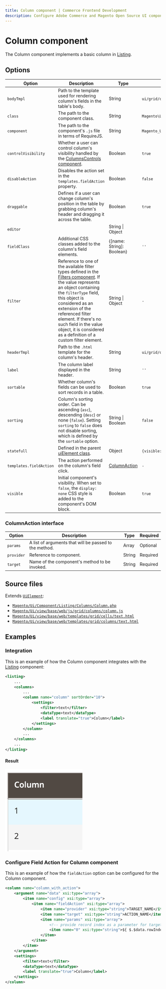 ```yaml
---
title: Column component | Commerce Frontend Development
description: Configure Adobe Commerce and Magento Open Source UI components and integrate them with other components.
---
```


# Column component

The Column component implements a basic column in [Listing](listing-grid.md).

## Options

| Option | Description | Type | Default |
| --- | --- | --- | --- |
| `bodyTmpl` | Path to the template used for rendering column's fields in the table's body. | String | `ui/grid/cells/text` |
| `class` | The path to the component class. | String | `Magento\Ui\Component\Listing\Columns\Column` |
| `component` | The path to the component's `.js` file in terms of RequireJS. | String | `Magento_Ui/js/grid/columns/column` |
| `controlVisibility` | Whether a user can control column's visibility handled by the [ColumnsControls component](columns-controls.md). | Boolean | `true` |
| `disableAction` | Disables the action set in the `templates.fieldAction` property. | Boolean | `false` |
| `draggable` | Defines if a user can change column's position in the table by grabbing column's header and dragging it across the table. | Boolean | `true` |
| `editor` |  | String \| Object |  |
| `fieldClass` | Additional CSS classes added to the column's field elements. | {[name: String]: Boolean} | `''` |
| `filter` | Reference to one of the available filter types defined in the [Filters component](filters.md). If the value represents an object containing the `filterType` field, this object is considered as an extension of the referenced filter element. If there's no such field in the value object, it is considered as a definition of a custom filter element. | String \| Object | `-` |
| `headerTmpl` | Path to the `.html` template for the column's header. | String | `ui/grid/columns/text` |
| `label` | The column label displayed in the header. | String | `''` |
| `sortable` | Whether column's fields can be used to sort records in a table. | Boolean | `true` |
| `sorting` | Column's sorting order. Can be ascending (`asc`), descending (`desc`) or none (`false`). Setting `sorting` to `false` does not disable sorting, which is defined by the `sortable` option. | String \| Boolean | `false` |
| `statefull` | Defined in the parent [uiElement class](concepts/element.md). | Object | `{visible: true, sorting: true}` |
| `templates.fieldAction` | The action performed on the column's field click. | [ColumnAction](#column_action) | `-` |
| `visible` | Initial component's visibility. When set to `false`, the `display: none` CSS style is added to the component's DOM block. | Boolean | `true` |

### ColumnAction interface

| Option | Description | Type | Required |
| --- | --- | --- | --- |
| `params` | A list of arguments that will be passed to the method. | Array | Optional |
| `provider` | Reference to component. | String | Required |
| `target` | Name of the component's method to be invoked. | String | Required |

## Source files

Extends [`UiElement`](concepts/element.md):

-  [`Magento/Ui/Component/Listing/Columns/Column.php`](https://github.com/magento/magento2/blob/2.4/app/code/Magento/Ui/Component/Listing/Columns/Column.php)
-  [`Magento/Ui/view/base/web/js/grid/columns/column.js`](https://github.com/magento/magento2/blob/2.4/app/code/Magento/Ui/view/base/web/js/grid/columns/column.js)
-  [`Magento/Ui/view/base/web/templates/grid/cells/text.html`](https://github.com/magento/magento2/blob/2.4/app/code/Magento/Ui/view/base/web/templates/grid/cells/text.html)
-  [`Magento/Ui/view/base/web/templates/grid/columns/text.html`](https://github.com/magento/magento2/blob/2.4/app/code/Magento/Ui/view/base/web/templates/grid/columns/text.html)

## Examples

### Integration

This is an example of how the Column component integrates with the [Listing](listing-grid.md) component:

```xml
<listing>
    ...
    <columns>
        ...
        <column name="column" sortOrder="10">
            <settings>
                <filter>text</filter>
                <dataType>text</dataType>
                <label translate="true">Column</label>
            </settings>
        </column>
        ...
    </columns>
    ...
</listing>
```

#### Result

![Column Component Example](../_images/ui-components/ui-column-result.png)

### Configure Field Action for Column component

This is an example of how the `fieldAction` option can be configured for the Column component.

```xml
<column name="column_with_action">
    <argument name="data" xsi:type="array">
        <item name="config" xsi:type="array">
            <item name="fieldAction" xsi:type="array">
                <item name="provider" xsi:type="string">TARGET_NAME</item>
                <item name="target" xsi:type="string">ACTION_NAME</item>
                <item name="params" xsi:type="array">
                    <!-- provide record index as a parameter for target method -->
                    <item name="0" xsi:type="string">${ $.$data.rowIndex }</item>
                </item>
            </item>
        </item>
    </argument>
    <settings>
        <filter>text</filter>
        <dataType>text</dataType>
        <label translate="true">Column</label>
    </settings>
</column>
```
